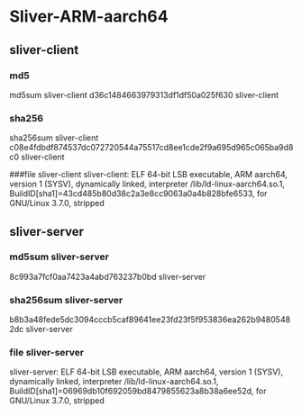 # Sliver-ARM-aarch64

## sliver-client

### md5   
md5sum sliver-client 
d36c1484663979313df1df50a025f630  sliver-client

### sha256   
sha256sum sliver-client 
c08e4fdbdf874537dc072720544a75517cd8ee1cde2f9a695d965c065ba9d8c0  sliver-client

###file sliver-client 
sliver-client: ELF 64-bit LSB executable, ARM aarch64, version 1 (SYSV), dynamically linked, interpreter /lib/ld-linux-aarch64.so.1, BuildID[sha1]=43cd485b80d38c2a3e8cc9063a0a4b828bfe6533, for GNU/Linux 3.7.0, stripped

 
## sliver-server 

### md5sum sliver-server 
8c993a7fcf0aa7423a4abd763237b0bd  sliver-server

### sha256sum sliver-server 
b8b3a48fede5dc3094cccb5caf89641ee23fd23f5f953836ea262b94805482dc  sliver-server


### file sliver-server 
sliver-server: ELF 64-bit LSB executable, ARM aarch64, version 1 (SYSV), dynamically linked, interpreter /lib/ld-linux-aarch64.so.1, BuildID[sha1]=06969db10f692059bd8479855623a8b38a6ee52d, for GNU/Linux 3.7.0, stripped

